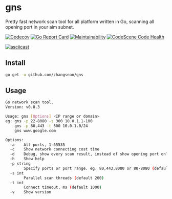 # gns

Pretty fast network scan tool for all platform written in Go, scanning all opening port in your aim subnet.

[![Codecov](https://codecov.io/gh/zhangsean/gns/branch/master/graph/badge.svg)](https://codecov.io/gh/zhangsean/gns)
[![Go Report Card](https://goreportcard.com/badge/github.com/zhangsean/gns)](https://goreportcard.com/report/github.com/zhangsean/gns)
[![Maintainability](https://api.codeclimate.com/v1/badges/30d793274607f599e658/maintainability)](https://codeclimate.com/github/zhangsean/gns/maintainability)
[![CodeScene Code Health](https://codescene.io/projects/13129/status-badges/code-health)](https://codescene.io/projects/13129)

[![asciicast](https://asciinema.org/a/448361.svg)](https://asciinema.org/a/448361)

## Install

```sh
go get -u github.com/zhangsean/gns
```

## Usage

```sh
Go network scan tool.
Version: v0.8.3

Usage: gns [Options] <IP range or domain>
eg: gns -p 22-8080 -s 300 10.0.1.1-100
    gns -p 80,443 -t 500 10.0.1.0/24
    gns www.google.com

Options:
  -a    All ports, 1-65535
  -c    Show network connecting cost time
  -d    Debug, show every scan result, instead of show opening port only
  -h    Show help
  -p string
        Specify ports or port range. eg. 80,443,8080 or 80-8080 (default "21,22,23,53,80,135,139,443,445,1080,1433,1521,3306,3389,5432,6379,8080")
  -s int
        Parallel scan threads (default 200)
  -t int
        Connect timeout, ms (default 1000)
  -v    Show version
```
